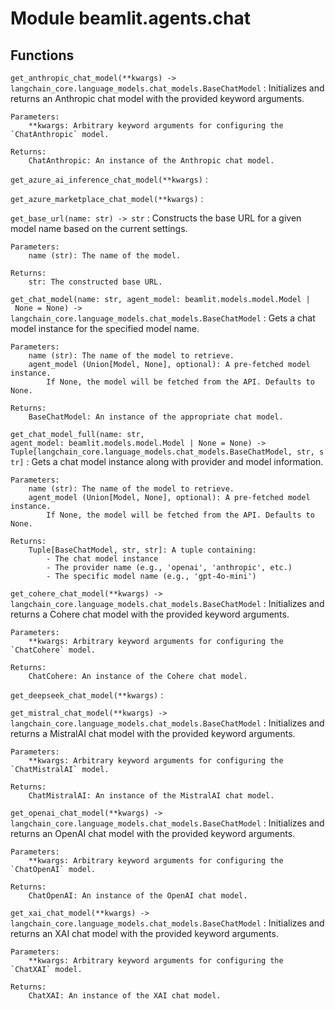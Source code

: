 Module beamlit.agents.chat
==========================

Functions
---------

`get_anthropic_chat_model(**kwargs) ‑> langchain_core.language_models.chat_models.BaseChatModel`
:   Initializes and returns an Anthropic chat model with the provided keyword arguments.
    
    Parameters:
        **kwargs: Arbitrary keyword arguments for configuring the `ChatAnthropic` model.
    
    Returns:
        ChatAnthropic: An instance of the Anthropic chat model.

`get_azure_ai_inference_chat_model(**kwargs)`
:   

`get_azure_marketplace_chat_model(**kwargs)`
:   

`get_base_url(name: str) ‑> str`
:   Constructs the base URL for a given model name based on the current settings.
    
    Parameters:
        name (str): The name of the model.
    
    Returns:
        str: The constructed base URL.

`get_chat_model(name: str, agent_model: beamlit.models.model.Model | None = None) ‑> langchain_core.language_models.chat_models.BaseChatModel`
:   Gets a chat model instance for the specified model name.
    
    Parameters:
        name (str): The name of the model to retrieve.
        agent_model (Union[Model, None], optional): A pre-fetched model instance.
            If None, the model will be fetched from the API. Defaults to None.
    
    Returns:
        BaseChatModel: An instance of the appropriate chat model.

`get_chat_model_full(name: str, agent_model: beamlit.models.model.Model | None = None) ‑> Tuple[langchain_core.language_models.chat_models.BaseChatModel, str, str]`
:   Gets a chat model instance along with provider and model information.
    
    Parameters:
        name (str): The name of the model to retrieve.
        agent_model (Union[Model, None], optional): A pre-fetched model instance.
            If None, the model will be fetched from the API. Defaults to None.
    
    Returns:
        Tuple[BaseChatModel, str, str]: A tuple containing:
            - The chat model instance
            - The provider name (e.g., 'openai', 'anthropic', etc.)
            - The specific model name (e.g., 'gpt-4o-mini')

`get_cohere_chat_model(**kwargs) ‑> langchain_core.language_models.chat_models.BaseChatModel`
:   Initializes and returns a Cohere chat model with the provided keyword arguments.
    
    Parameters:
        **kwargs: Arbitrary keyword arguments for configuring the `ChatCohere` model.
    
    Returns:
        ChatCohere: An instance of the Cohere chat model.

`get_deepseek_chat_model(**kwargs)`
:   

`get_mistral_chat_model(**kwargs) ‑> langchain_core.language_models.chat_models.BaseChatModel`
:   Initializes and returns a MistralAI chat model with the provided keyword arguments.
    
    Parameters:
        **kwargs: Arbitrary keyword arguments for configuring the `ChatMistralAI` model.
    
    Returns:
        ChatMistralAI: An instance of the MistralAI chat model.

`get_openai_chat_model(**kwargs) ‑> langchain_core.language_models.chat_models.BaseChatModel`
:   Initializes and returns an OpenAI chat model with the provided keyword arguments.
    
    Parameters:
        **kwargs: Arbitrary keyword arguments for configuring the `ChatOpenAI` model.
    
    Returns:
        ChatOpenAI: An instance of the OpenAI chat model.

`get_xai_chat_model(**kwargs) ‑> langchain_core.language_models.chat_models.BaseChatModel`
:   Initializes and returns an XAI chat model with the provided keyword arguments.
    
    Parameters:
        **kwargs: Arbitrary keyword arguments for configuring the `ChatXAI` model.
    
    Returns:
        ChatXAI: An instance of the XAI chat model.